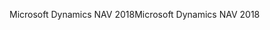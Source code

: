 <span data-ttu-id="69f1b-101">Microsoft Dynamics NAV 2018</span><span class="sxs-lookup"><span data-stu-id="69f1b-101">Microsoft Dynamics NAV 2018</span></span>